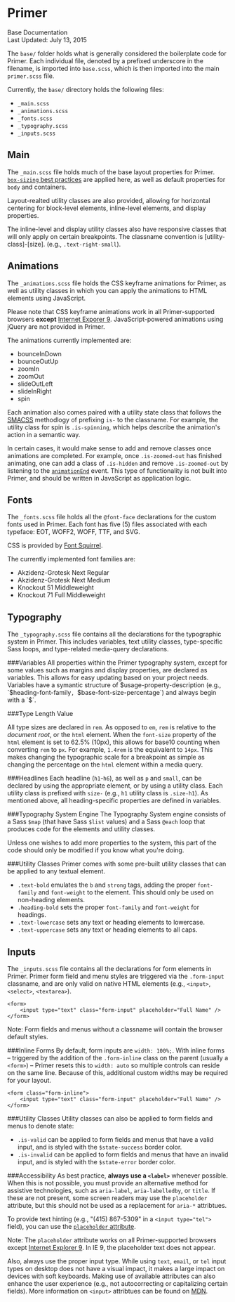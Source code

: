 Primer
===
Base Documentation  
Last Updated: July 13, 2015

The `base/` folder holds what is generally considered the boilerplate code for Primer. Each individual file, denoted by a prefixed underscore in the filename, is imported into `base.scss`, which is then imported into the main `primer.scss` file.

Currently, the `base/` directory holds the following files:

- `_main.scss`
- `_animations.scss`
- `_fonts.scss`
- `_typography.scss`
- `_inputs.scss`

Main
--
The `_main.scss` file holds much of the base layout properties for Primer. [`box-sizing` best practices](https://css-tricks.com/inheriting-box-sizing-probably-slightly-better-best-practice/) are applied here, as well as default properties for `body` and containers.

Layout-realted utility classes are also provided, allowing for horizontal centering for block-level elements, inline-level elements, and display properties.

The inline-level and display utility classes also have responsive classes that will only apply on certain breakpoints. The classname convention is [utility-class]-[size]. (e.g., `.text-right-small`).

Animations
--
The `_animations.scss` file holds the CSS keyframe animations for Primer, as well as utility classes in which you can apply the animations to HTML elements using JavaScript.

Please note that CSS keyframe animations work in all Primer-supported browsers **except** [Internet Exporer 9](http://caniuse.com/#feat=css-animation). JavaScript-powered animations using jQuery are not provided in Primer.

The animations currently implemented are:

- bounceInDown
- bounceOutUp
- zoomIn
- zoomOut
- slideOutLeft
- slideInRight
- spin

Each animation also comes paired with a utility state class that follows the [SMACSS](https://smacss.com/book/type-state) methodlogy of prefixing `is-` to the classname. For example, the utility class for spin is `.is-spinning`, which helps describe the animation's action in a semantic way.

In certain cases, it would make sense to add and remove classes once animations are completed. For example, once `.is-zoomed-out` has finished animating, one can add a class of `.is-hidden` and remove `.is-zoomed-out` by listening to the [`animationEnd`](https://developer.mozilla.org/en-US/docs/Web/Events/animationend) event. This type of functionality is not built into Primer, and should be written in JavaScript as application logic.

Fonts
--
The `_fonts.scss` file holds all the `@font-face` declarations for the custom fonts used in Primer. Each font has five (5) files associated with each typeface: EOT, WOFF2, WOFF, TTF, and SVG.

CSS is provided by [Font Squirrel](http://fontsquirrel.com).

The currently implemented font families are:

- Akzidenz-Grotesk Next Regular
- Akzidenz-Grotesk Next Medium
- Knockout 51 Middleweight
- Knockout 71 Full Middleweight

Typography
--
The `_typography.scss` file contains all the declarations for the typographic system in Primer. This includes variables, text utility classes, type-specific Sass loops, and type-related media-query declarations.

###Variables
All properties within the Primer typography system, except for some values such as margins and display properties, are declared as variables. This allows for easy updating based on your project needs. Variables have a symantic structure of $usage-property-description (e.g., `$heading-font-family`, `$base-font-size-percentage`) and always begin with a `$`.

###Type Length Value

All type sizes are declared in `rem`. As opposed to `em`, `rem` is relative to the *document root*, or the `html` element. When the `font-size` property of the `html` element is set to 62.5% (10px), this allows for base10 counting when converting `rem` to `px`. For example, `1.4rem` is the equivalent to `14px`. This makes changing the typographic scale for a breakpoint as simple as changing the percentage on the `html` element within a media query.

###Headlines
Each headline (`h1`-`h6`), as well as `p` and `small`, can be declared by using the appropriate element, or by using a utility class. Each utility class is prefixed with `size-` (e.g., `h1` utility class is `.size-h1`). As mentioned above, all heading-specific properties are defined in variables.

###Typography System Engine
The Typography System engine consists of a Sass `$map` (that have Sass `$list` values) and a Sass `@each` loop that produces code for the elements and utility classes.

Unless one wishes to add more properties to the system, this part of the code should only be modified if you know what you're doing.

###Utility Classes
Primer comes with some pre-built utility classes that can be applied to any textual element.

- `.text-bold` emulates the `b` and `strong` tags, adding the proper `font-family` and `font-weight` to the element. This should only be used on non-heading elements.
- `.heading-bold` sets the proper `font-family` and `font-weight` for headings.
- `.text-lowercase` sets any text or heading elements to lowercase.
- `.text-uppercase` sets any text or heading elements to all caps.

Inputs
--
The `_inputs.scss` file contains all the declarations for form elements in Primer. Primer form field and menu styles are triggered via the `.form-input` classname, and are only valid on native HTML elements (e.g., `<input>`, `<select>`, `<textarea>`).

	<form>
		<input type="text" class="form-input" placeholder="Full Name" />
	</form>

Note: Form fields and menus without a classname will contain the browser default styles.

###Inline Forms
By default, form inputs are `width: 100%;`. With inline forms – triggered by the addition of the `.form-inline` class on the parent (usually a `<form>`) – Primer resets this to `width: auto` so multiple controls can reside on the same line. Because of this, additional custom widths may be required for your layout.

	<form class="form-inline">
		<input type="text" class="form-input" placeholder="Full Name" />
	</form>
###Utility Classes
Utility classes can also be applied to form fields and menus to denote state:

- `.is-valid` can be applied to form fields and menus that have a valid input, and is styled with the `$state-success` border color.
- `.is-invalid` can be applied to form fields and menus that have an invalid input, and is styled with the `$state-error` border color.

###Accessibility
As best practice, **always use a `<label>`** whenever possible. When this is not possible, you must provide an alternative method for assistive technologies, such as `aria-label`, `aria-labelledby`, or `title`. If these are not present, some screen readers may use the `placeholder` attribute, but this should not be used as a replacement for `aria-*` attribtues.

To provide text hinting (e.g., "(415) 867-5309" in a `<input type="tel">` field), you can use the [`placeholder` attribute](https://developer.mozilla.org/en-US/docs/Web/HTML/Element/Input).

Note: The `placeholder` attribute works on all Primer-supported browsers except [Internet Explorer 9](http://caniuse.com/#feat=input-placeholder). In IE 9, the placeholder text does not appear.

Also, always use the proper input type. While using `text`, `email`, or `tel` input types on desktop does not have a visual impact, it makes a large impact on devices with soft keyboards. Making use of available attributes can also enhance the user experience (e.g., not autocorrecting or capitalizing certain fields). More information on `<input>` attribtues can be found on [MDN](https://developer.mozilla.org/en-US/docs/Web/HTML/Element/Input?redirectlocale=en-US&redirectslug=HTML%2FElement%2FInput).